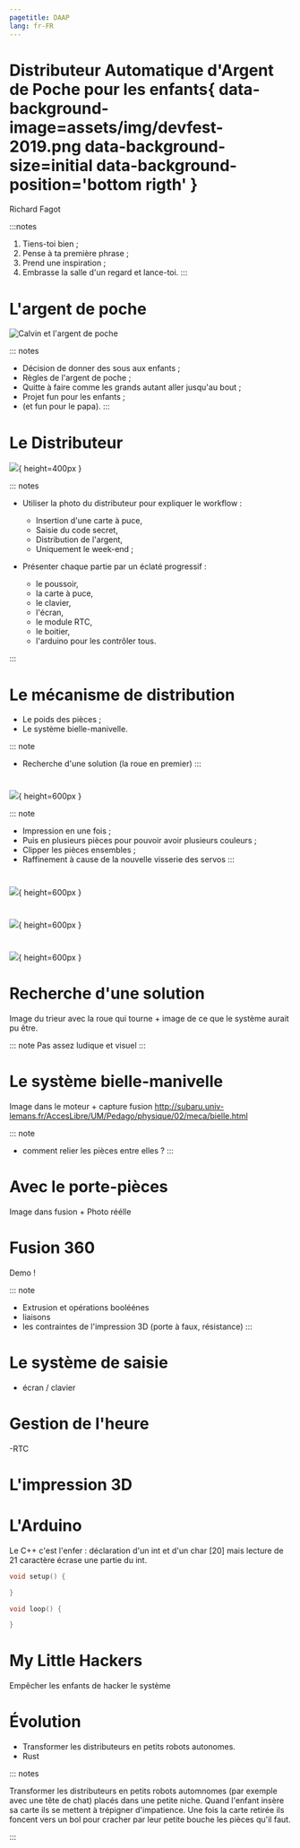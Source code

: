 ```yaml
---
pagetitle: DAAP
lang: fr-FR
---
```



# Distributeur Automatique d'Argent de Poche pour les enfants{ data-background-image=assets/img/devfest-2019.png data-background-size=initial data-background-position='bottom rigth' }

Richard Fagot

:::notes
1. Tiens-toi bien ;
1. Pense à ta première phrase ;
1. Prend une inspiration ;
1. Embrasse la salle d'un regard et lance-toi.
:::




# L'argent de poche

![Calvin et l'argent de poche](assets/img/calvin.jpg)


::: notes
- Décision de donner des sous aux enfants ;
- Règles de l'argent de poche ;
- Quitte à faire comme les grands autant aller jusqu'au bout ;
- Projet fun pour les enfants ;
- (et fun pour le papa).
:::




# Le Distributeur

![](assets/img/eclaté.png){ height=400px }


::: notes

- Utiliser la photo du distributeur pour expliquer le workflow :
    - Insertion d'une carte à puce,
    - Saisie du code secret,
    - Distribution de l'argent,
    - Uniquement le week-end ;

- Présenter chaque partie par un éclaté progressif :
    - le poussoir,
    - la carte à puce,
    - le clavier,
    - l'écran,
    - le module RTC,
    - le boitier,
    - l'arduino pour les contrôler tous.

:::


# Le mécanisme de distribution
 - Le poids des pièces ;
 - Le système bielle-manivelle.

::: note
- Recherche d'une solution (la roue en premier)
:::

# 
![](assets/img/poussoir.png){ height=600px }

::: note
- Impression en une fois ;
- Puis en plusieurs pièces pour pouvoir avoir plusieurs couleurs ;
- Clipper les pièces ensembles ;
- Raffinement à cause de la nouvelle visserie des servos
:::

#
![](assets/img/porte-pieces.png){ height=600px }

#
![](assets/img/face-pieces.png){ height=600px }

# 
![](assets/img/distributeur.png){ height=600px }


# Recherche d'une solution

Image du trieur avec la roue qui tourne + image de ce que le système aurait pu être.

::: note
Pas assez ludique et visuel
:::

# Le système bielle-manivelle
Image dans le moteur + capture fusion
http://subaru.univ-lemans.fr/AccesLibre/UM/Pedago/physique/02/meca/bielle.html

::: note
- comment relier les pièces entre elles ?
:::

# Avec le porte-pièces
Image dans fusion + Photo réélle

# Fusion 360
Demo !

::: note
- Extrusion et opérations booléénes
- liaisons
- les contraintes de l'impression 3D (porte à faux, résistance)
:::

# Le système de saisie
- écran / clavier

# Gestion de l'heure
-RTC

# L'impression 3D

# L'Arduino
Le C++ c'est l'enfer : déclaration d'un int et d'un char [20] mais lecture de 21 caractère écrase une partie du int.
```cpp
void setup() {

}

void loop() {

}

```


# My Little Hackers
Empêcher les enfants de hacker le système


# Évolution

- Transformer les distributeurs en petits robots autonomes.
- Rust

::: notes

Transformer les distributeurs en petits robots automnomes (par exemple avec une tête de chat) placés dans une petite niche.
Quand l'enfant insère sa carte ils se mettent à trépigner d'impatience.
Une fois la carte retirée ils foncent vers un bol pour cracher par leur petite bouche les pièces qu'il faut.

:::

